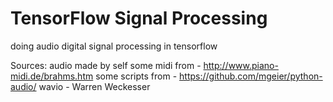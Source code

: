 # TensorFlow Signal Processing
doing audio digital signal processing in tensorflow



Sources:
    audio made by self
    some midi from - http://www.piano-midi.de/brahms.htm
    some scripts from - https://github.com/mgeier/python-audio/
    wavio - Warren Weckesser
